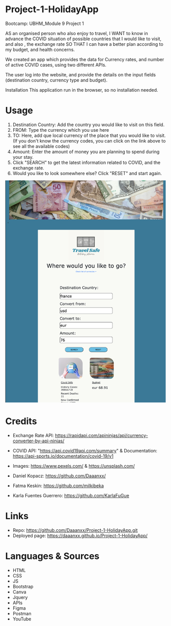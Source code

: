 # Project-1-HolidayApp
Bootcamp: UBHM_Module 9 Project 1

AS an organised person who also enjoy to travel,
I WANT to know in advance the  COVID situation of possible countries that I would like to visit, and also , the exchange rate
SO THAT I can have a better plan according to my budget, and health concerns.

We created an app which provides the data for Currency rates, and number of active COVID cases, using two different APIs.

The user log into the website, and provide the details on the input fields (destination country, currency type and budget).


Installation
This application run in the browser, so no installation needed.

# Usage
1. Destination Country: Add the country you would like to visit on this field.
2. FROM: Type the currency which you use here
3. TO: Here, add que local currency of the place that you would like to visit.
    (If you don't know the currency codes, you can click on the link above to see all the available codes)
4. Amount: Enter the amount of money you are planning to spend during your stay.
5. Click "SEARCH" to get the latest information related to COVID, and the exchange rate.
6. Would you like to look somewhere else? Click "RESET" and start again.

![Alt text](Assets/DEMO.png "Travel Safe screenshot")

# Credits
- Exchange Rate API: https://rapidapi.com/apininjas/api/currency-converter-by-api-ninjas/
- COVID API: "https://api.covid19api.com/summary" & Documentation: https://api-sports.io/documentation/covid-19/v1

- Images: https://www.pexels.com/ & https://unsplash.com/

- Daniel Kopacz: https://github.com/Daaanxx/
- Fatma Keskin: https://github.com/milkibeka
- Karla Fuentes Guerrero: https://github.com/KarlaFuGue

# Links
- Repo: https://github.com/Daaanxx/Project-1-HolidayApp.git
- Deployed page: https://daaanxx.github.io/Project-1-HolidayApp/

# Languages & Sources
- HTML
- CSS
- JS
- Bootstrap
- Canva
- Jquery
- APIs
- Figma
- Postman 
- YouTube